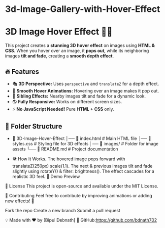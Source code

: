 # 3d-Image-Gallery-with-Hover-Effect
# 3D Image Hover Effect 🎨✨

This project creates a **stunning 3D hover effect** on images using **HTML & CSS**. When you hover over an image, it **pops out**, while its neighboring images **tilt and fade**, creating a **smooth depth effect**.

## 🔥 Features
- 🎭 **3D Perspective:** Uses `perspective` and `translateZ` for a depth effect.
- 🎨 **Smooth Hover Animations:** Hovering over an image makes it pop out.
- 🌟 **Sibling Effects:** Nearby images tilt and fade for a dynamic look.
- 🌎 **Fully Responsive:** Works on different screen sizes.
- ⚡ **No JavaScript Needed!** Pure **HTML + CSS** only.

## 📂 Folder Structure
- 📁 3D-Image-Hover-Effect │── 📄 index.html # Main HTML file │── 🎨 styles.css # Styling file for 3D effects │── 📂 images/ # Folder for image assets └── 📄 README.md # Project documentation

- 🛠️ How It Works.
The hovered image pops forward with translateZ(250px) scale(1.1).
The next & previous images tilt and fade slightly using rotateY() & filter: brightness().
The effect cascades for a realistic 3D feel.
🎥 Demo Preview

📜 License
This project is open-source and available under the MIT License.

🤝 Contributing
Feel free to contribute by improving animations or adding new effects! 🚀

Fork the repo
Create a new branch
Submit a pull request


💡 Made with ❤️ by [Bipul Debnath]
🔗 GitHub:https://github.com/bdnath702



